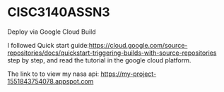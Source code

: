 # CISC3140ASSN3

Deploy via Google Cloud Build 

I followed Quick start guide:https://cloud.google.com/source-repositories/docs/quickstart-triggering-builds-with-source-repositories
step by step, and read the tutorial in the google cloud platform.

The link to to view my nasa api: https://my-project-1551843754078.appspot.com
